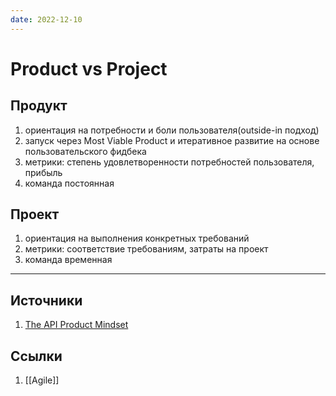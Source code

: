 ```yaml
---
date: 2022-12-10
---
```

# Product vs Project

## Продукт

1. ориентация на потребности и боли пользователя(outside-in подход)
1. запуск через Most Viable Product и итеративное развитие на основе пользовательского фидбека
1. метрики: степень удовлетворенности потребностей пользователя, прибыль
1. команда постоянная

## Проект

1. ориентация на выполнения конкретных требований
1. метрики: соответствие требованиям, затраты на проект
1. команда временная

---

## Источники

1. [The API Product Mindset](https://cloud.google.com/files/apigee/apigee-api-product-mindset-ebook.pdf)

## Ссылки

1. [[Agile]]
